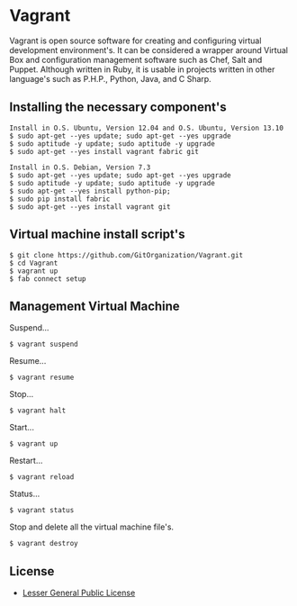 Vagrant
=======

Vagrant is open source software for creating and configuring virtual development environment's. It can be considered a wrapper around Virtual Box and configuration management software such as Chef, Salt and Puppet. Although written in Ruby, it is usable in projects written in other language's such as P.H.P., Python, Java, and C Sharp.

Installing the necessary component's
------------------------------------

    Install in O.S. Ubuntu, Version 12.04 and O.S. Ubuntu, Version 13.10
    $ sudo apt-get --yes update; sudo apt-get --yes upgrade
    $ sudo aptitude -y update; sudo aptitude -y upgrade
    $ sudo apt-get --yes install vagrant fabric git

    Install in O.S. Debian, Version 7.3
    $ sudo apt-get --yes update; sudo apt-get --yes upgrade
    $ sudo aptitude -y update; sudo aptitude -y upgrade
    $ sudo apt-get --yes install python-pip;
    $ sudo pip install fabric
    $ sudo apt-get --yes install vagrant git

Virtual machine install script's
--------------------------------

    $ git clone https://github.com/GitOrganization/Vagrant.git
    $ cd Vagrant
    $ vagrant up
    $ fab connect setup

Management Virtual Machine
--------------------------

Suspend...

    $ vagrant suspend

Resume...

    $ vagrant resume

Stop...

    $ vagrant halt

Start...

    $ vagrant up

Restart...

    $ vagrant reload

Status...

    $ vagrant status

Stop and delete all the virtual machine file's.

    $ vagrant destroy

License
-------

 * [Lesser General Public License](LICENSE)
